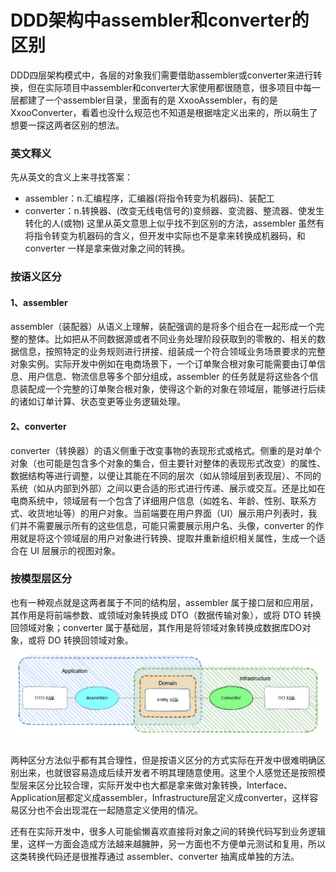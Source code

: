 # DDD架构中assembler和converter的区别

DDD四层架构模式中，各层的对象我们需要借助assembler或converter来进行转换，但在实际项目中assembler和converter大家使用都很随意，很多项目中每一层都建了一个assembler目录，里面有的是 XxooAssembler，有的是 XxooConverter，看着也没什么规范也不知道是根据啥定义出来的，所以萌生了想要一探这两者区别的想法。

### 英文释义
先从英文的含义上来寻找答案：
* assembler：n.汇编程序，汇编器(将指令转变为机器码)、装配工
* converter：n.转换器、(改变无线电信号的)变频器、变流器、整流器、使发生转化的人(或物)
这里从英文意思上似乎找不到区别的方法，assembler 虽然有将指令转变为机器码的含义，但开发中实际也不是拿来转换成机器码，和 converter 一样是拿来做对象之间的转换。

### 按语义区分
#### 1、assembler
assembler（装配器）从语义上理解，装配强调的是将多个组合在一起形成一个完整的整体。比如把从不同数据源或者不同业务处理阶段获取到的零散的、相关的数据信息，按照特定的业务规则进行拼接、组装成一个符合领域业务场景要求的完整对象实例。实际开发中例如在电商场景下，一个订单聚合根对象可能需要由订单信息、用户信息、物流信息等多个部分组成，assembler 的任务就是将这些各个信息装配成一个完整的订单聚合根对象，使得这个新的对象在领域层，能够进行后续的诸如订单计算、状态变更等业务逻辑处理。

#### 2、converter
converter（转换器）的语义侧重于改变事物的表现形式或格式。侧重的是对单个对象（也可能是包含多个对象的集合，但主要针对整体的表现形式改变）的属性、数据结构等进行调整，以便让其能在不同的层次（如从领域层到表现层）、不同的系统（如从内部到外部）之间以更合适的形式进行传递、展示或交互。还是比如在电商系统中，领域层有一个包含了详细用户信息（如姓名、年龄、性别、联系方式、收货地址等）的用户对象。当前端要在用户界面（UI）展示用户列表时，我们并不需要展示所有的这些信息，可能只需要展示用户名、头像，converter 的作用就是将这个领域层的用户对象进行转换、提取并重新组织相关属性，生成一个适合在 UI 层展示的视图对象。

### 按模型层区分
也有一种观点就是这两者属于不同的结构层，assembler 属于接口层和应用层，其作用是将前端参数、或领域对象转换成 DTO（数据传输对象），或将 DTO 转换回领域对象；converter 属于基础层，其作用是将领域对象转换成数据库DO对象，或将 DO 转换回领域对象。
<img src="./1.png" />

两种区分方法似乎都有其合理性，但是按语义区分的方式实际在开发中很难明确区别出来，也就很容易造成后续开发者不明其理随意使用。这里个人感觉还是按照模型层来区分比较合理，实际开发中也大都是拿来做对象转换，Interface、Application层都定义成assembler，Infrastructure层定义成converter，这样容易区分也不会出现混在一起随意定义使用的情况。

还有在实际开发中，很多人可能偷懒喜欢直接将对象之间的转换代码写到业务逻辑里，这样一方面会造成方法越来越臃肿，另一方面也不方便单元测试和复用，所以这类转换代码还是很推荐通过 assembler、converter 抽离成单独的方法。